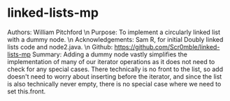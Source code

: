 # linked-lists-mp
Authors: William Pitchford \n 
Purpose: To implement a circularly linked list with a dummy node. \n
Acknowledgements: Sam R, for initial Doubly linked lists code and node2.java. \n
Github: https://github.com/Scr0mble/linked-lists-mp
Summary: Adding a dummy node vastly simplifies the implementation of many of our iterator operations as it does not need to check for any special cases. There
technically is no front to the list, so add doesn't need to worry about inserting before the iterator, and since the list is also technically never empty, there
is no special case where we need to set this.front.
